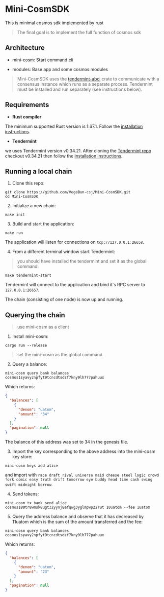 # Mini-CosmSDK

This is minimal cosmos sdk implemented by rust
> The final goal is to implement the full function of cosmos sdk

## Architecture
* mini-cosm: Start command cli

* modules: Base app and some cosmos modules


> Mini-CosmSDK uses the [tendermint-abci](https://crates.io/crates/tendermint-abci) crate to communicate with a consensus instance which runs as a separate process. Tendermint must be installed and run separately (see instructions below).

## Requirements

- **Rust compiler**

The minimum supported Rust version is 1.67.1. Follow the [installation instructions](https://doc.rust-lang.org/book/ch01-01-installation.html).

- **Tendermint**

we uses Tendermint version v0.34.21. After cloning the [Tendermint repo](https://github.com/tendermint/tendermint) checkout v0.34.21 then follow the [installation instructions](https://github.com/tendermint/tendermint/blob/v0.34.21/docs/introduction/install.md).


## Running a local chain

1. Clone this repo:

```console
git clone https://github.com/VegeBun-csj/Mini-CosmSDK.git
cd Mini-CosmSDK
```

2. Initialize a new chain:

```console
make init
```

3. Build and start the application:

```console
make run
```

The application will listen for connections on `tcp://127.0.0.1:26658`.

4. From a different terminal window start Tendermint:
> you should have installed the tendermint and set it as the global command.

```console
make tendermint-start
```

Tendermint will connect to the application and bind it's RPC server to `127.0.0.1:26657`.

The chain (consisting of one node) is now up and running.


## Querying the chain

> use mini-cosm as a client
1. Install mini-cosm:

```console
cargo run --release
```

> set the mini-cosm as the global command.

2. Query a balance:

```console
mini-cosm query bank balances cosmos1syavy2npfyt9tcncdtsdzf7kny9lh777pahuux
```

Which returns:

```json
{
  "balances": [
    {
      "denom": "uatom",
      "amount": "34"
    }
  ],
  "pagination": null
}
```

The balance of this address was set to 34 in the genesis file.

3. Import the key corresponding to the above address into the mini-cosm key store:

```console
mini-cosm keys add alice
```
and import with `race draft rival universe maid cheese steel logic crowd fork comic easy truth drift tomorrow eye buddy head time cash swing swift midnight borrow`.

4. Send tokens:

```console
mini-cosm tx bank send alice cosmos180tr8wmsk8ugt32yynj8efqwg3yglmpwp22rut 10uatom --fee 1uatom
```

5. Query the address balance and observe that it has decreased by 11uatom which is the sum of the amount transferred and the fee:

```console
mini-cosm query bank balances cosmos1syavy2npfyt9tcncdtsdzf7kny9lh777pahuux
```

Which returns:

```json
{
  "balances": [
    {
      "denom": "uatom",
      "amount": "23"
    }
  ],
  "pagination": null
}

```